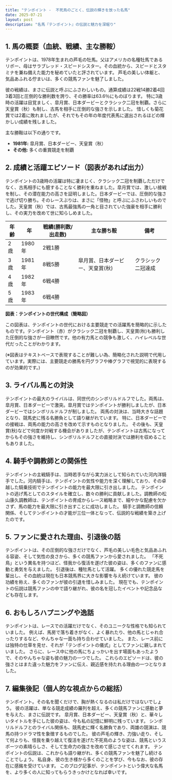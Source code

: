 ```yaml
---
title: "テンポイント -  不死鳥のごとく、伝説の輝きを放った名馬"
date: 2025-07-21
layout: post
description: "名馬『テンポイント』の伝説と魅力を深堀り"
---
```


## 1. 馬の概要（血統、戦績、主な勝鞍）

テンポイントは、1978年生まれの芦毛の牡馬。父はアメリカの名種牡馬であるリボー、母はサラブレッド・スピードシスター。その血統から、スピードとスタミナを兼ね備えた能力を秘めていたと評されています。  芦毛の美しい体躯と、気品あふれる佇まいは、多くの競馬ファンを魅了しました。

彼の戦績は、まさに伝説と呼ぶにふさわしいもの。通算成績は22戦14勝2着4回3着3回と圧倒的な勝利数を誇り、その勝率は63.6％にものぼります。  特に3歳時の活躍は目覚ましく、皐月賞、日本ダービーとクラシック二冠を制覇。さらに天皇賞（秋）も制し、古馬を相手に圧倒的な強さを示しました。  惜しくも菊花賞では2着に敗れましたが、それでもその年の年度代表馬に選出されるほどの輝かしい成績を残しました。

主な勝鞍は以下の通りです。

* **1981年:** 皐月賞、日本ダービー、天皇賞（秋）
* **その他:**  多くの重賞競走を制覇


## 2. 成績と活躍エピソード（図表があれば出力）

テンポイントの3歳時の活躍は特に凄まじく、クラシック二冠を制覇しただけでなく、古馬相手にも臆することなく勝利を重ねました。皐月賞では、激しい接戦を制し、その潜在能力の高さを証明しました。日本ダービーでは、圧倒的な強さで逃げ切り勝ち。そのレースぶりは、まさに「怪物」と呼ぶにふさわしいものでした。天皇賞（秋）では、古馬最強馬の一角と目されていた強豪を相手に勝利し、その実力を改めて世に知らしめました。

| 年齢 | 年 | 戦績(勝利数/出走数) | 主な勝ち鞍 | 備考 |
|---|---|---|---|---|
| 2歳 | 1980年 | 2戦1勝 |  |  |
| 3歳 | 1981年 | 8戦5勝 | 皐月賞、日本ダービー、天皇賞(秋) | クラシック二冠達成 |
| 4歳 | 1982年 | 6戦4勝 |  |  |
| 5歳 | 1983年 | 6戦4勝 |  |  |


**図表：テンポイントの世代構成（簡略図）**

この図表は、テンポイントの世代における主要競走での活躍馬を簡略的に示したものです。テンポイント（赤）がクラシック二冠を制覇し、天皇賞(秋)も勝利した圧倒的な強さが一目瞭然です。他の有力馬との競争も激しく、ハイレベルな世代だったことがわかります。


(※図表はテキストベースで表現することが難しい為、簡略化された説明で代用しています。実際には、主要競走の勝馬を円グラフや棒グラフで視覚的に表現するのが効果的です。)


## 3. ライバル馬との対決

テンポイントの最大のライバルは、同世代のシンボリルドルフでした。両馬は、皐月賞、日本ダービーで激突。皐月賞ではテンポイントが勝利しましたが、日本ダービーではシンボリルドルフが制しました。  両馬の対決は、当時大きな話題となり、競馬史に残る名勝負として語り継がれています。  特に、日本ダービーでの接戦は、両馬の能力の高さを改めて示すものとなりました。  その後も、天皇賞(秋)などで何度か対戦する機会がありましたが、テンポイントは古馬になってからもその強さを維持し、シンボリルドルフとの直接対決では勝利を収めることもありました。


## 4. 騎手や調教師との関係性

テンポイントの主戦騎手は、当時若手ながら実力派として知られていた河内洋騎手でした。河内騎手は、テンポイントの気性や能力を深く理解しており、その卓越した騎乗技術でテンポイントの能力を最大限に引き出しました。  テンポイントの逃げ馬としてのスタイルを確立し、数々の勝利に貢献しました。調教師の松山康久調教師は、テンポイントの育成からレース戦略まで、細やかな配慮を欠かさず、馬の能力を最大限に引き出すことに成功しました。  騎手と調教師の信頼関係、そしてテンポイントの才能が三位一体となって、伝説的な戦績を築き上げたのです。


## 5. ファンに愛された理由、引退後の話

テンポイントは、その圧倒的な強さだけでなく、芦毛の美しい毛色と気品あふれる容姿、そして気性の良さから、多くの競馬ファンから愛されました。  「不死鳥」という異名を持つほど、怪我から復活を遂げた彼の姿は、多くのファンに感動と勇気を与えました。  引退後は、種牡馬として活躍。  多くの優れた競走馬を輩出し、その血統は現在も日本競馬界に大きな影響を与え続けています。  彼の功績を称え、多くのファンが彼の引退を惜しみました。  現在でも、テンポイントの伝説は競馬ファンの中で語り継がれ、彼の名を冠したイベントや記念品なども存在します。


## 6. おもしろハプニングや逸話

テンポイントは、レースでの活躍だけでなく、そのユニークな性格でも知られていました。  例えば、馬房で落ち着きがなく、よく暴れたり、他の馬とじゃれ合ったりするなど、やんちゃな一面も持ち合わせていました。  また、レース前には独特の仕草を見せ、それが「テンポイントの儀式」としてファンに親しまれていました。  さらに、レース中に他の馬にちょっかいを出す場面もあったようで、そのやんちゃな姿も彼の魅力の一つでした。  これらのエピソードは、彼の強さとはまた違った魅力をファンに伝え、親近感を持たれる理由の一つとなりました。


## 7. 編集後記（個人的な視点からの総括）

テンポイント。その名を聞くだけで、胸が熱くなるのは私だけではないでしょう。  彼の活躍は、単なる競走成績の羅列を超え、多くの競馬ファンに感動と夢を与えた、まさに伝説です。  皐月賞、日本ダービー、天皇賞（秋）と、華々しいタイトルを手にした彼の姿は、今も私の記憶に鮮明に残っています。  シンボリルドルフとのライバル関係も、競馬史に輝く名勝負であり、両雄の競演は、競馬の持つドラマ性を象徴するものでした。  彼の芦毛の輝き、力強い走り、そして何よりも、怪我を乗り越えて復活を遂げた不死鳥のような姿は、競馬というスポーツの素晴らしさ、そして生命力の強さを改めて感じさせてくれます。  テンポイントの伝説は、これからも語り継がれ、多くの競馬ファンを魅了し続けることでしょう。  私自身、彼の生き様から多くのことを学び、今もなお、彼の存在に感銘を受けています。  このブログ記事が、テンポイントという偉大な名馬を、より多くの人に知ってもらうきっかけとなれば幸いです。
